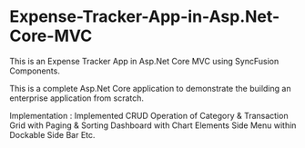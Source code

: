 # Expense-Tracker-App-in-Asp.Net-Core-MVC
This is an Expense Tracker App in Asp.Net Core MVC using SyncFusion Components.

This is a complete Asp.Net Core application to demonstrate the building an enterprise application from scratch.

Implementation :
Implemented CRUD Operation of Category & Transaction
Grid with Paging & Sorting
Dashboard with Chart Elements
Side Menu within Dockable Side Bar
Etc.
